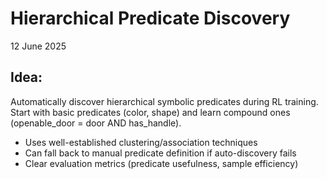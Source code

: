 # Hierarchical Predicate Discovery

12 June 2025

## Idea:

Automatically discover hierarchical symbolic predicates during RL training. Start with basic predicates (color, shape) and learn compound ones (openable_door = door AND has_handle).

* Uses well-established clustering/association techniques
* Can fall back to manual predicate definition if auto-discovery fails
* Clear evaluation metrics (predicate usefulness, sample efficiency)